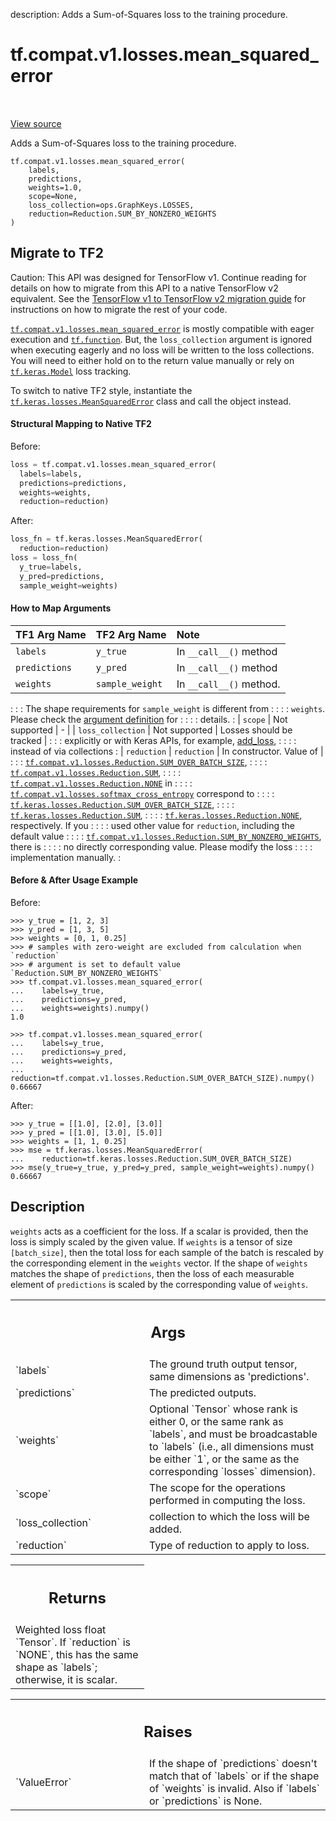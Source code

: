 description: Adds a Sum-of-Squares loss to the training procedure.

<div itemscope itemtype="http://developers.google.com/ReferenceObject">
<meta itemprop="name" content="tf.compat.v1.losses.mean_squared_error" />
<meta itemprop="path" content="Stable" />
</div>

# tf.compat.v1.losses.mean_squared_error

<!-- Insert buttons and diff -->

<table class="tfo-notebook-buttons tfo-api nocontent" align="left">

</table>

<a target="_blank" class="external" href="/code/stable/tensorflow/python/ops/losses/losses_impl.py">View source</a>



Adds a Sum-of-Squares loss to the training procedure.

<pre class="devsite-click-to-copy prettyprint lang-py tfo-signature-link">
<code>tf.compat.v1.losses.mean_squared_error(
    labels,
    predictions,
    weights=1.0,
    scope=None,
    loss_collection=ops.GraphKeys.LOSSES,
    reduction=Reduction.SUM_BY_NONZERO_WEIGHTS
)
</code></pre>





 <section><devsite-expandable expanded>
 <h2 class="showalways">Migrate to TF2</h2>

Caution: This API was designed for TensorFlow v1.
Continue reading for details on how to migrate from this API to a native
TensorFlow v2 equivalent. See the
[TensorFlow v1 to TensorFlow v2 migration guide](https://www.tensorflow.org/guide/migrate)
for instructions on how to migrate the rest of your code.

<a href="../../../../tf/compat/v1/losses/mean_squared_error.md"><code>tf.compat.v1.losses.mean_squared_error</code></a> is mostly compatible with eager
execution and <a href="../../../../tf/function.md"><code>tf.function</code></a>. But, the `loss_collection` argument is
ignored when executing eagerly and no loss will be written to the loss
collections. You will need to either hold on to the return value manually
or rely on <a href="../../../../tf/keras/Model.md"><code>tf.keras.Model</code></a> loss tracking.


To switch to native TF2 style, instantiate the
 <a href="../../../../tf/keras/losses/MeanSquaredError.md"><code>tf.keras.losses.MeanSquaredError</code></a> class and call the object instead.


#### Structural Mapping to Native TF2

Before:

```python
loss = tf.compat.v1.losses.mean_squared_error(
  labels=labels,
  predictions=predictions,
  weights=weights,
  reduction=reduction)
```

After:

```python
loss_fn = tf.keras.losses.MeanSquaredError(
  reduction=reduction)
loss = loss_fn(
  y_true=labels,
  y_pred=predictions,
  sample_weight=weights)
```

#### How to Map Arguments

| TF1 Arg Name          | TF2 Arg Name     | Note                       |
| :-------------------- | :--------------- | :------------------------- |
| `labels`              | `y_true`         | In `__call__()` method     |
| `predictions`         | `y_pred`         | In `__call__()` method     |
| `weights`             | `sample_weight`  | In `__call__()` method.    |
: : : The shape requirements for `sample_weight` is different from      :
: : : `weights`. Please check the [argument definition][api_docs] for   :
: : : details.                                                          :
| `scope`               | Not supported    | -                          |
| `loss_collection`     | Not supported    | Losses should be tracked   |
: : : explicitly or with Keras APIs, for example, [add_loss][add_loss], :
: : : instead of via collections                                        :
| `reduction`           | `reduction`      | In constructor. Value of   |
: : : <a href="../../../../tf/compat/v1/losses/Reduction.md#SUM_OVER_BATCH_SIZE"><code>tf.compat.v1.losses.Reduction.SUM_OVER_BATCH_SIZE</code></a>,              :
: : : <a href="../../../../tf/compat/v1/losses/Reduction.md#SUM"><code>tf.compat.v1.losses.Reduction.SUM</code></a>,                              :
: : : <a href="../../../../tf/compat/v1/losses/Reduction.md#NONE"><code>tf.compat.v1.losses.Reduction.NONE</code></a> in                           :
: : : <a href="../../../../tf/compat/v1/losses/softmax_cross_entropy.md"><code>tf.compat.v1.losses.softmax_cross_entropy</code></a> correspond to         :
: : : <a href="../../../../tf/keras/losses/Reduction.md#SUM_OVER_BATCH_SIZE"><code>tf.keras.losses.Reduction.SUM_OVER_BATCH_SIZE</code></a>,                  :
: : : <a href="../../../../tf/keras/losses/Reduction.md#SUM"><code>tf.keras.losses.Reduction.SUM</code></a>,                                  :
: : : <a href="../../../../tf/keras/losses/Reduction.md#NONE"><code>tf.keras.losses.Reduction.NONE</code></a>, respectively. If you            :
: : : used other value for `reduction`, including the default value     :
: : :  <a href="../../../../tf/compat/v1/losses/Reduction.md#SUM_BY_NONZERO_WEIGHTS"><code>tf.compat.v1.losses.Reduction.SUM_BY_NONZERO_WEIGHTS</code></a>, there is :
: : : no directly corresponding value. Please modify the loss           :
: : : implementation manually.                                          :

[add_loss]:https://www.tensorflow.org/api_docs/python/tf/keras/layers/Layer#add_loss
[api_docs]:https://www.tensorflow.org/api_docs/python/tf/keras/losses/MeanSquaredError#__call__


#### Before & After Usage Example

Before:

```
>>> y_true = [1, 2, 3]
>>> y_pred = [1, 3, 5]
>>> weights = [0, 1, 0.25]
>>> # samples with zero-weight are excluded from calculation when `reduction`
>>> # argument is set to default value `Reduction.SUM_BY_NONZERO_WEIGHTS`
>>> tf.compat.v1.losses.mean_squared_error(
...    labels=y_true,
...    predictions=y_pred,
...    weights=weights).numpy()
1.0
```

```
>>> tf.compat.v1.losses.mean_squared_error(
...    labels=y_true,
...    predictions=y_pred,
...    weights=weights,
...    reduction=tf.compat.v1.losses.Reduction.SUM_OVER_BATCH_SIZE).numpy()
0.66667
```

After:

```
>>> y_true = [[1.0], [2.0], [3.0]]
>>> y_pred = [[1.0], [3.0], [5.0]]
>>> weights = [1, 1, 0.25]
>>> mse = tf.keras.losses.MeanSquaredError(
...    reduction=tf.keras.losses.Reduction.SUM_OVER_BATCH_SIZE)
>>> mse(y_true=y_true, y_pred=y_pred, sample_weight=weights).numpy()
0.66667
```



 </aside></devsite-expandable></section>

<h2>Description</h2>

<!-- Placeholder for "Used in" -->

`weights` acts as a coefficient for the loss. If a scalar is provided, then
the loss is simply scaled by the given value. If `weights` is a tensor of size
`[batch_size]`, then the total loss for each sample of the batch is rescaled
by the corresponding element in the `weights` vector. If the shape of
`weights` matches the shape of `predictions`, then the loss of each
measurable element of `predictions` is scaled by the corresponding value of
`weights`.

<!-- Tabular view -->
 <table class="responsive fixed orange">
<colgroup><col width="214px"><col></colgroup>
<tr><th colspan="2"><h2 class="add-link">Args</h2></th></tr>

<tr>
<td>
`labels`
</td>
<td>
The ground truth output tensor, same dimensions as 'predictions'.
</td>
</tr><tr>
<td>
`predictions`
</td>
<td>
The predicted outputs.
</td>
</tr><tr>
<td>
`weights`
</td>
<td>
Optional `Tensor` whose rank is either 0, or the same rank as
`labels`, and must be broadcastable to `labels` (i.e., all dimensions must
be either `1`, or the same as the corresponding `losses` dimension).
</td>
</tr><tr>
<td>
`scope`
</td>
<td>
The scope for the operations performed in computing the loss.
</td>
</tr><tr>
<td>
`loss_collection`
</td>
<td>
collection to which the loss will be added.
</td>
</tr><tr>
<td>
`reduction`
</td>
<td>
Type of reduction to apply to loss.
</td>
</tr>
</table>



<!-- Tabular view -->
 <table class="responsive fixed orange">
<colgroup><col width="214px"><col></colgroup>
<tr><th colspan="2"><h2 class="add-link">Returns</h2></th></tr>
<tr class="alt">
<td colspan="2">
Weighted loss float `Tensor`. If `reduction` is `NONE`, this has the same
shape as `labels`; otherwise, it is scalar.
</td>
</tr>

</table>



<!-- Tabular view -->
 <table class="responsive fixed orange">
<colgroup><col width="214px"><col></colgroup>
<tr><th colspan="2"><h2 class="add-link">Raises</h2></th></tr>

<tr>
<td>
`ValueError`
</td>
<td>
If the shape of `predictions` doesn't match that of `labels` or
if the shape of `weights` is invalid.  Also if `labels` or `predictions`
is None.
</td>
</tr>
</table>


